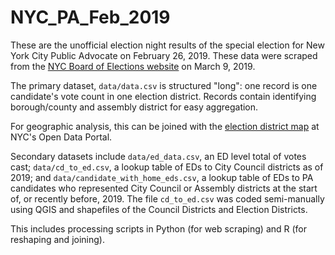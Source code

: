 # NYC_PA_Feb_2019
These are the unofficial election night results of the special election for New York City Public Advocate on February 26, 2019. These data were scraped from the [NYC Board of Elections website](https://web.enrboenyc.us/index.html) on March 9, 2019.

The primary dataset, `data/data.csv` is structured "long": one record is one candidate's vote count in one election district. Records contain identifying borough/county and assembly district for easy aggregation.

For geographic analysis, this can be joined with the [election district map](https://data.cityofnewyork.us/City-Government/Election-Districts/h2n3-98hq) at NYC's Open Data Portal.

Secondary datasets include `data/ed_data.csv`, an ED level total of votes cast; `data/cd_to_ed.csv`, a lookup table of EDs to City Council districts as of 2019; and `data/candidate_with_home_eds.csv`, a lookup table of EDs to PA candidates who represented City Council or Assembly districts at the start of, or recently before, 2019. The file `cd_to_ed.csv` was coded semi-manually using QGIS and shapefiles of the Council Districts and Election Districts.

This includes processing scripts in Python (for web scraping) and R (for reshaping and joining).
